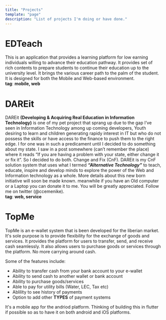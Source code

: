```yaml
---
title: "Projects"
template: "page"
description: "List of projects I'm doing or have done."
---
```

# EDTeach
This is an application that provides a learning platform for low earning individuals willing to advance their education pathway. It provides set of rich contents to prepare students to continue their education up to the university level. It brings the various career path to the palm of the student. It is designed for both the Mobile and Web-based environment.<br>
__tag__: **mobile, web** 

# DAREit 
DAREit **(Developing & Acquiring Real Education in Information Technology)** is one of my pet project that sprang up due to the gap I’ve seen in Information Technology among up coming developers, Youth desiring to learn and children generating rapidy interest in IT but who do not possess the skills or have access to the  finance to push them to the right edge. I for one was in such a predicament until I decided to do something about my state. I saw in a post somewhere (can’t remember the place) where it reads “If you are having a problem with your state, either change it or fix it”. So I decided to do both. Change and Fix (CnF). DAREit is my CnF solution system that uses what I termed _**“Alternative Technology”**_ to teach, educate, inspire and develop minds to explore the power of the Web and Information technology as a whole. More details about this new born initiative will soon be made known. meanwhile if you have an Old computer or a Laptop you can donate it to me. You will be greatly appreciated. Follow me on twitter (@ccemenike).<br>
__tag__: **web, service**

# TopMe
TopMe is an e-wallet system that is been developed for the liberian market. It's sole purpose is to provide flexibility for the exchange of goods and services. It provides the platform for users to transfer, send, and receive cash seamlessly. It also allows users to purchase goods or services through the platform. No more carrying around cash. 

Some of the features include:
* Ability to transfer cash from your bank account to your e-wallet
* Ability to send cash to another wallet or bank account
* Ability to purchase goods/services
* Able to pay for utility bills (Water, LEC, Tax etc)
* Ablility to see history of payments
* Option to add other **TYPES** of payment systems

It's a mobile app for the andriod platform. Thinking of building this in flutter if possible so as to have it on both android and iOS platforms.